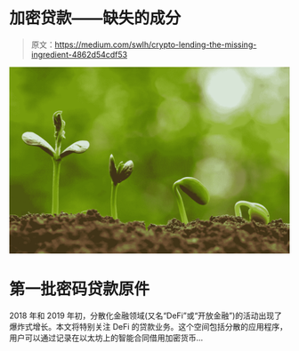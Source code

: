 # 加密贷款——缺失的成分

> 原文：<https://medium.com/swlh/crypto-lending-the-missing-ingredient-4862d54cdf53>

![](img/f7ad5057e9d06cba960db7a817b4f166.png)

# 第一批密码贷款原件

2018 年和 2019 年初，分散化金融领域(又名“DeFi”或“开放金融”)的活动出现了爆炸式增长。本文将特别关注 DeFi 的贷款业务。这个空间包括分散的应用程序，用户可以通过记录在以太坊上的智能合同借用加密货币…
